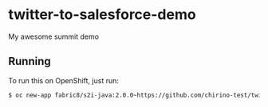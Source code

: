 # twitter-to-salesforce-demo

My awesome summit demo

## Running

To run this on OpenShift, just run:

```bash
$ oc new-app fabric8/s2i-java:2.0.0~https://github.com/chirino-test/twitter-to-salesforce-demo.git
```
